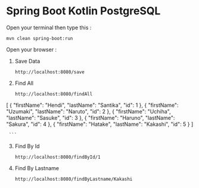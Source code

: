 # Spring Boot Kotlin PostgreSQL

Open your terminal then type this :

`mvn clean spring-boot:run`

Open your browser :

1. Save Data

    `http://localhost:8080/save`

2. Find All

    ```
    http://localhost:8080/findAll

 [
    {
        "firstName": "Hendi",
        "lastName": "Santika",
        "id": 1
      },
      {
        "firstName": "Uzumaki",
        "lastName": "Naruto",
        "id": 2
      },
      {
        "firstName": "Uchiha",
        "lastName": "Sasuke",
        "id": 3
      },
      {
        "firstName": "Haruno",
        "lastName": "Sakura",
        "id": 4
      },
      {
        "firstName": "Hatake",
        "lastName": "Kakashi",
        "id": 5
      }
 ]

     ```

3. Find By Id

    `http://localhost:8080/findById/1`

4. Find By Lastname

    `http://localhost:8080/findByLastname/Kakashi`